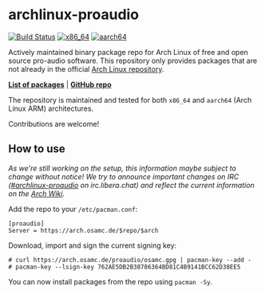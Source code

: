 # archlinux-proaudio
[![Build Status](https://ci.cbix.de/api/badges/osam-cologne/archlinux-proaudio/status.svg)](https://ci.cbix.de/osam-cologne/archlinux-proaudio)
[![x86\_64](https://arch.osamc.de/proaudio/x86_64/badge-count.svg)](https://arch.osamc.de/#packages)
[![aarch64](https://arch.osamc.de/proaudio/aarch64/badge-count.svg)](https://arch.osamc.de/#packages)

Actively maintained binary package repo for Arch Linux of free and open source pro-audio software.
This repository only provides packages that are not already in the official [Arch Linux repository](https://archlinux.org/groups/x86_64/pro-audio/).

[**List of packages**](https://arch.osamc.de/#packages) | [**GitHub repo**](https://github.com/osam-cologne/archlinux-proaudio/)

The repository is maintained and tested for both `x86_64` and `aarch64` (Arch Linux ARM) architectures.

Contributions are welcome!

## How to use
_As we're still working on the setup, this information maybe subject to change without notice!
We try to announce important changes on IRC ([#archlinux-proaudio](https://web.libera.chat/#archlinux-proaudio) on irc.libera.chat)
and reflect the current information on the [Arch Wiki](https://wiki.archlinux.org/title/Unofficial_user_repositories)._

Add the repo to your `/etc/pacman.conf`:
```
[proaudio]
Server = https://arch.osamc.de/$repo/$arch
```
Download, import and sign the current signing key:
```
# curl https://arch.osamc.de/proaudio/osamc.gpg | pacman-key --add -
# pacman-key --lsign-key 762AE5DB2B38786364BD81C4B9141BCC62D38EE5
```
You can now install packages from the repo using `pacman -Sy`.
